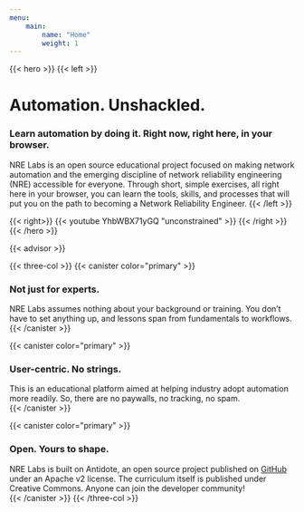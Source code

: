 ```yaml
---
menu: 
    main:
        name: "Home"
        weight: 1
---
```


{{< hero >}}
{{< left >}}
# Automation. Unshackled.

### Learn automation by doing it. Right now, right here, in your browser.

NRE Labs is an open source educational project focused on making network automation and the emerging discipline of network reliability engineering (NRE) accessible for everyone. Through short, simple exercises, all right here in your browser, you can learn the tools, skills, and processes that will put you on the path to becoming a Network Reliability Engineer.
{{< /left >}}

{{< right>}}
{{< youtube YhbWBX71yGQ "unconstrained" >}}
{{< /right >}}
{{< /hero >}}

{{< advisor >}}

{{< three-col >}}
{{< canister color="primary" >}}   
### Not just for experts.
NRE Labs assumes nothing about your background or training. You don’t have to set anything up, and lessons span from fundamentals to workflows.
{{< /canister >}}

{{< canister color="primary" >}}
### User-centric. No strings.
This is an educational platform aimed at helping industry adopt automation more readily. So, there are no paywalls, no tracking, no spam.   
{{< /canister >}}

{{< canister color="primary" >}}
### Open. Yours to shape.
NRE Labs is built on Antidote, an open source project published on [GitHub](https://github.com/nre-learning/antidote) under an Apache v2 license. The curriculum itself is published under Creative Commons. Anyone can join the developer community!   
{{< /canister >}}
{{< /three-col >}}

<script>
  // redirect to admin interface after netlify identity login
  if (window.netlifyIdentity) {
    window.netlifyIdentity.on("init", user => {
      if (!user) {
        window.netlifyIdentity.on("login", () => {
          document.location.href = "/admin/";
        });
      }
    });
  }
</script>